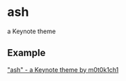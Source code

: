 # ash

a Keynote theme

## Example

["ash" - a Keynote theme by m0t0k1ch1](https://speakerdeck.com/m0t0k1ch1/ash-a-keynote-theme-by-m0t0k1ch1)
